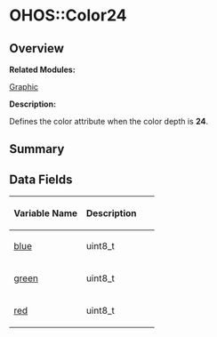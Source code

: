 # OHOS::Color24<a name="EN-US_TOPIC_0000001055198148"></a>

## **Overview**<a name="section1783033445093533"></a>

**Related Modules:**

[Graphic](graphic.md)

**Description:**

Defines the color attribute when the color depth is  **24**. 

## **Summary**<a name="section438875673093533"></a>

## Data Fields<a name="pub-attribs"></a>

<a name="table1947463389093533"></a>
<table><thead align="left"><tr id="row474856491093533"><th class="cellrowborder" valign="top" width="50%" id="mcps1.1.3.1.1"><p id="p1661029268093533"><a name="p1661029268093533"></a><a name="p1661029268093533"></a>Variable Name</p>
</th>
<th class="cellrowborder" valign="top" width="50%" id="mcps1.1.3.1.2"><p id="p1868264372093533"><a name="p1868264372093533"></a><a name="p1868264372093533"></a>Description</p>
</th>
</tr>
</thead>
<tbody><tr id="row487384729093533"><td class="cellrowborder" valign="top" width="50%" headers="mcps1.1.3.1.1 "><p id="p1361576856093533"><a name="p1361576856093533"></a><a name="p1361576856093533"></a><a href="graphic.md#ga992f26a61065854a2b8dc82300141f50">blue</a></p>
</td>
<td class="cellrowborder" valign="top" width="50%" headers="mcps1.1.3.1.2 "><p id="p1988156907093533"><a name="p1988156907093533"></a><a name="p1988156907093533"></a>uint8_t </p>
</td>
</tr>
<tr id="row475923196093533"><td class="cellrowborder" valign="top" width="50%" headers="mcps1.1.3.1.1 "><p id="p580415627093533"><a name="p580415627093533"></a><a name="p580415627093533"></a><a href="graphic.md#ga2e5c69997158e4057334b5681051f092">green</a></p>
</td>
<td class="cellrowborder" valign="top" width="50%" headers="mcps1.1.3.1.2 "><p id="p1634512384093533"><a name="p1634512384093533"></a><a name="p1634512384093533"></a>uint8_t </p>
</td>
</tr>
<tr id="row542296707093533"><td class="cellrowborder" valign="top" width="50%" headers="mcps1.1.3.1.1 "><p id="p679657223093533"><a name="p679657223093533"></a><a name="p679657223093533"></a><a href="graphic.md#ga110f65c4b60ab5412734c1e58f2ca4b6">red</a></p>
</td>
<td class="cellrowborder" valign="top" width="50%" headers="mcps1.1.3.1.2 "><p id="p1673537034093533"><a name="p1673537034093533"></a><a name="p1673537034093533"></a>uint8_t </p>
</td>
</tr>
</tbody>
</table>

